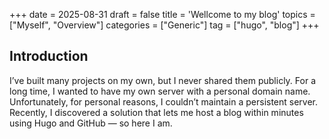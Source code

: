 +++
date = 2025-08-31
draft = false
title = 'Wellcome to my blog'
topics = ["Myself", "Overview"]
categories = ["Generic"]
tag = ["hugo", "blog"]
+++

## Introduction
I’ve built many projects on my own, but I never shared them publicly. For a long time, I wanted to have my own server with a personal domain name. Unfortunately, for personal reasons, I couldn’t maintain a persistent server. Recently, I discovered a solution that lets me host a blog within minutes using Hugo and GitHub — so here I am.

